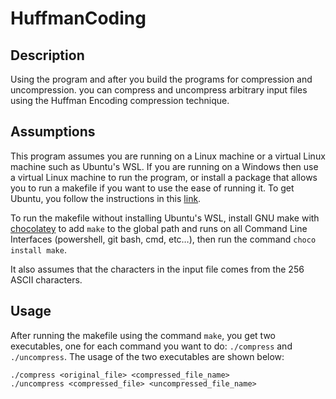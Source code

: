 # HuffmanCoding
## Description
Using the program and after you build the programs for compression and uncompression. you can compress and uncompress arbitrary input files using the Huffman Encoding compression technique.

## Assumptions
This program assumes you are running on a Linux machine or a virtual Linux machine such as Ubuntu's WSL. If you are running on a Windows then use a virtual Linux machine to run the program, or install a package that allows you to run a makefile if you want to use the ease of running it. To get Ubuntu, you follow the instructions in this [link](https://ubuntu.com/desktop/wsl).

To run the makefile without installing Ubuntu's WSL, install GNU make with [chocolatey](https://chocolatey.org/install) to add ``make`` to the global path and runs on all Command Line Interfaces (powershell, git bash, cmd, etc…), then run the command ``choco install make``.

It also assumes that the characters in the input file comes from the 256 ASCII characters.

## Usage
After running the makefile using the command ``make``, you get two executables, one for each command you want to do: ``./compress`` and ``./uncompress``. The usage of the two executables are shown below:
```
./compress <original_file> <compressed_file_name>
./uncompress <compressed_file> <uncompressed_file_name>
```

